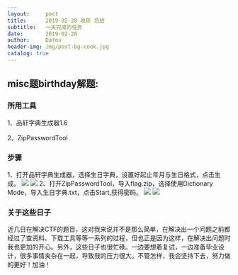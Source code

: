 ```yaml
---
layout:     post
title:      2019-02-28 收获 总结
subtitle:   一天完成的任务
date:       2019-02-28
author:     DaYou
header-img: img/post-bg-cook.jpg
catalog: true
---
```





## misc题birthday解题:


### 所用工具

1、品轩字典生成器1.6


2、ZipPasswordTool

### 步骤
1、打开品轩字典生成器，选择生日字典，设置好起止年月与生日格式，点击生成。
![](https://wx1.sinaimg.cn/mw1024/0079f8Holy1g0mhmlqye3j30gf0gnjrr.jpg)
![](https://wx4.sinaimg.cn/mw1024/0079f8Holy1g0mbp8xhqoj30ao0dz0sw.jpg)
2、打开ZipPasswordTool，导入flag.zip，选择使用Dictionary Mode，导入生日字典.txt，点击Start,获得密码。
![](https://wx2.sinaimg.cn/mw1024/0079f8Holy1g0mbmrsu2nj30ev0b3gly.jpg)
![](https://wx2.sinaimg.cn/mw1024/0079f8Holy1g0mbmrudehj30ev0b3dgg.jpg)

### 关于这些日子

近几日在解决CTF的题目，这对我来说并不是那么简单，在解决出一个问题之前都经过了查资料、下载工具等等一系列的过程，但也正是因为这样，在解决出问题时我也更加的开心。另外，这些日子也很忙碌。一边要想着复试，一边准备毕业设计，很多事情夹杂在一起，导致我的压力很大。不管怎样，我会坚持下去，努力做的更好！加油！

